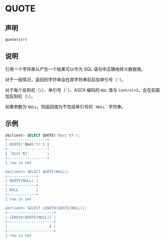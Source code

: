 # QUOTE

## 声明

```sql
quote(str)
```

## 说明

引用一个字符串以产生一个结果可以作为 SQL 语句中正确地转义数据值。

对于一般情况，返回的字符串会在原字符串前后加单引号（`'`）。

对于每个反斜杠（`\`）、单引号（`'`）、ASCII 编码的 `NUL` 值与 `Control+Z`，会在前面加反斜杠（`\`）。

如果参数为 `NULL`，则返回值为不包括单引号的 `'NULL'` 字符串。

## 示例

```sql
obclient> SELECT QUOTE('Don\'t!');
+------------------+
| QUOTE('Don\'t!') |
+------------------+
| 'Don\'t!'        |
+------------------+
1 row in set 

obclient> SELECT QUOTE(NULL);
+-------------+
| QUOTE(NULL) |
+-------------+
| NULL        |
+-------------+
1 row in set 

obclient> SELECT LENGTH(QUOTE(NULL));
+---------------------+
| LENGth(QUOTE(NULL)) |
+---------------------+
|                   4 |
+---------------------+
1 row in set 
```
